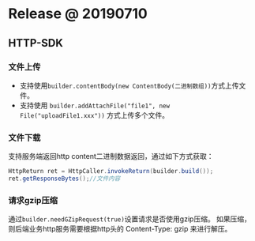 # Release @ 20190710

## HTTP-SDK
### 文件上传
* 支持使用`builder.contentBody(new ContentBody(二进制数组))`方式上传文件。
* 支持使用 `builder.addAttachFile("file1", new File("uploadFile1.xxx"))` 方式上传多个文件。
### 文件下载
支持服务端返回http content二进制数据返回，通过如下方式获取：
```java
HttpReturn ret = HttpCaller.invokeReturn(builder.build());
ret.getResponseBytes();//文件内容
```
### 请求gzip压缩
通过`builder.needGZipRequest(true)`设置请求是否使用gzip压缩。
如果压缩，则后端业务http服务需要根据http头的 Content-Type: gzip 来进行解压。